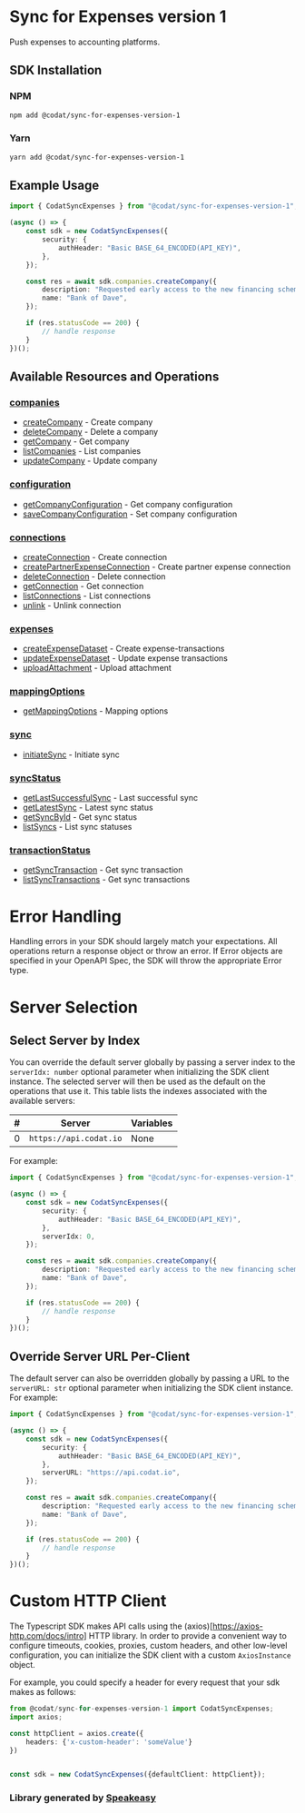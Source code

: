 # Sync for Expenses version 1

<!-- Start Codat Library Description -->
Push expenses to accounting platforms.
<!-- End Codat Library Description -->

<!-- Start SDK Installation -->
## SDK Installation

### NPM

```bash
npm add @codat/sync-for-expenses-version-1
```

### Yarn

```bash
yarn add @codat/sync-for-expenses-version-1
```
<!-- End SDK Installation -->

## Example Usage
<!-- Start SDK Example Usage -->
```typescript
import { CodatSyncExpenses } from "@codat/sync-for-expenses-version-1";

(async () => {
    const sdk = new CodatSyncExpenses({
        security: {
            authHeader: "Basic BASE_64_ENCODED(API_KEY)",
        },
    });

    const res = await sdk.companies.createCompany({
        description: "Requested early access to the new financing scheme.",
        name: "Bank of Dave",
    });

    if (res.statusCode == 200) {
        // handle response
    }
})();

```
<!-- End SDK Example Usage -->

<!-- Start SDK Available Operations -->
## Available Resources and Operations


### [companies](docs/sdks/companies/README.md)

* [createCompany](docs/sdks/companies/README.md#createcompany) - Create company
* [deleteCompany](docs/sdks/companies/README.md#deletecompany) - Delete a company
* [getCompany](docs/sdks/companies/README.md#getcompany) - Get company
* [listCompanies](docs/sdks/companies/README.md#listcompanies) - List companies
* [updateCompany](docs/sdks/companies/README.md#updatecompany) - Update company

### [configuration](docs/sdks/configuration/README.md)

* [getCompanyConfiguration](docs/sdks/configuration/README.md#getcompanyconfiguration) - Get company configuration
* [saveCompanyConfiguration](docs/sdks/configuration/README.md#savecompanyconfiguration) - Set company configuration

### [connections](docs/sdks/connections/README.md)

* [createConnection](docs/sdks/connections/README.md#createconnection) - Create connection
* [createPartnerExpenseConnection](docs/sdks/connections/README.md#createpartnerexpenseconnection) - Create partner expense connection
* [deleteConnection](docs/sdks/connections/README.md#deleteconnection) - Delete connection
* [getConnection](docs/sdks/connections/README.md#getconnection) - Get connection
* [listConnections](docs/sdks/connections/README.md#listconnections) - List connections
* [unlink](docs/sdks/connections/README.md#unlink) - Unlink connection

### [expenses](docs/sdks/expenses/README.md)

* [createExpenseDataset](docs/sdks/expenses/README.md#createexpensedataset) - Create expense-transactions
* [updateExpenseDataset](docs/sdks/expenses/README.md#updateexpensedataset) - Update expense transactions
* [uploadAttachment](docs/sdks/expenses/README.md#uploadattachment) - Upload attachment

### [mappingOptions](docs/sdks/mappingoptions/README.md)

* [getMappingOptions](docs/sdks/mappingoptions/README.md#getmappingoptions) - Mapping options

### [sync](docs/sdks/sync/README.md)

* [initiateSync](docs/sdks/sync/README.md#initiatesync) - Initiate sync

### [syncStatus](docs/sdks/syncstatus/README.md)

* [getLastSuccessfulSync](docs/sdks/syncstatus/README.md#getlastsuccessfulsync) - Last successful sync
* [getLatestSync](docs/sdks/syncstatus/README.md#getlatestsync) - Latest sync status
* [getSyncById](docs/sdks/syncstatus/README.md#getsyncbyid) - Get sync status
* [listSyncs](docs/sdks/syncstatus/README.md#listsyncs) - List sync statuses

### [transactionStatus](docs/sdks/transactionstatus/README.md)

* [getSyncTransaction](docs/sdks/transactionstatus/README.md#getsynctransaction) - Get sync transaction
* [listSyncTransactions](docs/sdks/transactionstatus/README.md#listsynctransactions) - Get sync transactions
<!-- End SDK Available Operations -->



<!-- Start Dev Containers -->

<!-- End Dev Containers -->



<!-- Start Error Handling -->
# Error Handling

Handling errors in your SDK should largely match your expectations.  All operations return a response object or throw an error.  If Error objects are specified in your OpenAPI Spec, the SDK will throw the appropriate Error type.


<!-- End Error Handling -->



<!-- Start Server Selection -->
# Server Selection

## Select Server by Index

You can override the default server globally by passing a server index to the `serverIdx: number` optional parameter when initializing the SDK client instance. The selected server will then be used as the default on the operations that use it. This table lists the indexes associated with the available servers:

| # | Server | Variables |
| - | ------ | --------- |
| 0 | `https://api.codat.io` | None |

For example:


```typescript
import { CodatSyncExpenses } from "@codat/sync-for-expenses-version-1";

(async () => {
    const sdk = new CodatSyncExpenses({
        security: {
            authHeader: "Basic BASE_64_ENCODED(API_KEY)",
        },
        serverIdx: 0,
    });

    const res = await sdk.companies.createCompany({
        description: "Requested early access to the new financing scheme.",
        name: "Bank of Dave",
    });

    if (res.statusCode == 200) {
        // handle response
    }
})();

```


## Override Server URL Per-Client

The default server can also be overridden globally by passing a URL to the `serverURL: str` optional parameter when initializing the SDK client instance. For example:


```typescript
import { CodatSyncExpenses } from "@codat/sync-for-expenses-version-1";

(async () => {
    const sdk = new CodatSyncExpenses({
        security: {
            authHeader: "Basic BASE_64_ENCODED(API_KEY)",
        },
        serverURL: "https://api.codat.io",
    });

    const res = await sdk.companies.createCompany({
        description: "Requested early access to the new financing scheme.",
        name: "Bank of Dave",
    });

    if (res.statusCode == 200) {
        // handle response
    }
})();

```
<!-- End Server Selection -->



<!-- Start Custom HTTP Client -->
# Custom HTTP Client

The Typescript SDK makes API calls using the (axios)[https://axios-http.com/docs/intro] HTTP library.  In order to provide a convenient way to configure timeouts, cookies, proxies, custom headers, and other low-level configuration, you can initialize the SDK client with a custom `AxiosInstance` object.


For example, you could specify a header for every request that your sdk makes as follows:

```typescript
from @codat/sync-for-expenses-version-1 import CodatSyncExpenses;
import axios;

const httpClient = axios.create({
    headers: {'x-custom-header': 'someValue'}
})


const sdk = new CodatSyncExpenses({defaultClient: httpClient});
```


<!-- End Custom HTTP Client -->

<!-- Placeholder for Future Speakeasy SDK Sections -->


### Library generated by [Speakeasy](https://docs.speakeasyapi.dev/docs/using-speakeasy/client-sdks)